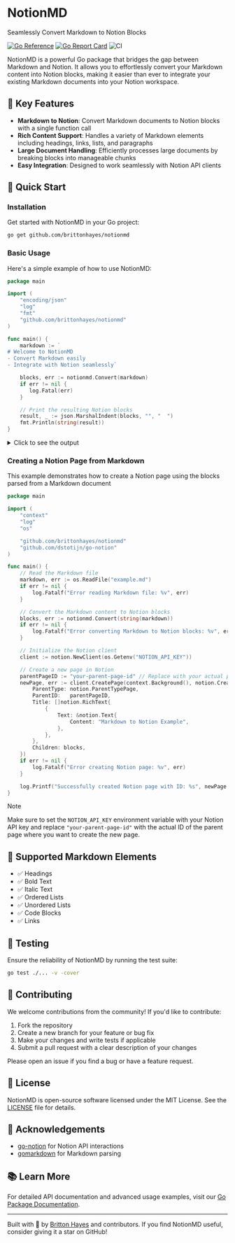 # NotionMD
Seamlessly Convert Markdown to Notion Blocks

[![Go Reference](https://pkg.go.dev/badge/github.com/brittonhayes/notionmd.svg)](https://pkg.go.dev/github.com/brittonhayes/notionmd)
[![Go Report Card](https://goreportcard.com/badge/github.com/brittonhayes/notionmd)](https://goreportcard.com/report/github.com/brittonhayes/notionmd)
![CI](https://github.com/brittonhayes/notionmd/actions/workflows/ci.yml/badge.svg)

NotionMD is a powerful Go package that bridges the gap between Markdown and Notion. It allows you to effortlessly convert your Markdown content into Notion blocks, making it easier than ever to integrate your existing Markdown documents into your Notion workspace.

## 🌟 Key Features

- **Markdown to Notion**: Convert Markdown documents to Notion blocks with a single function call
- **Rich Content Support**: Handles a variety of Markdown elements including headings, links, lists, and paragraphs
- **Large Document Handling**: Efficiently processes large documents by breaking blocks into manageable chunks
- **Easy Integration**: Designed to work seamlessly with Notion API clients

## 🚀 Quick Start

### Installation

Get started with NotionMD in your Go project:

```sh
go get github.com/brittonhayes/notionmd
```

### Basic Usage

Here's a simple example of how to use NotionMD:

```go
package main

import (
    "encoding/json"
    "log"
    "fmt"
    "github.com/brittonhayes/notionmd"
)

func main() {
    markdown := `
# Welcome to NotionMD
- Convert Markdown easily
- Integrate with Notion seamlessly`

    blocks, err := notionmd.Convert(markdown)
    if err != nil {
       log.Fatal(err) 
    }

    // Print the resulting Notion blocks
    result, _ := json.MarshalIndent(blocks, "", "  ")
    fmt.Println(string(result))
}
```

<details>
<summary>Click to see the output</summary>

```json
[
  {
    "heading_1": {
      "rich_text": [
        {
          "type": "text",
          "plain_text": "Welcome to NotionMD",
          "text": {
            "content": "Welcome to NotionMD"
          }
        }
      ],
      "is_toggleable": false
    }
  },
  {
    "bulleted_list_item": {
      "rich_text": [
        {
          "type": "text",
          "plain_text": "Convert Markdown easily",
          "text": {
            "content": "Convert Markdown easily"
          }
        }
      ]
    }
  },
  {
    "bulleted_list_item": {
      "rich_text": [
        {
          "type": "text",
          "plain_text": "Integrate with Notion seamlessly",
          "text": {
            "content": "Integrate with Notion seamlessly"
          }
        }
      ]
    }
  }
]
```
</details>

### Creating a Notion Page from Markdown

This example demonstrates how to create a Notion page using the blocks parsed from a Markdown document

```go
package main

import (
    "context"
    "log"
    "os"

    "github.com/brittonhayes/notionmd"
    "github.com/dstotijn/go-notion"
)

func main() {
    // Read the Markdown file
    markdown, err := os.ReadFile("example.md")
    if err != nil {
        log.Fatalf("Error reading Markdown file: %v", err)
    }

    // Convert the Markdown content to Notion blocks
    blocks, err := notionmd.Convert(string(markdown))
    if err != nil {
        log.Fatalf("Error converting Markdown to Notion blocks: %v", err)
    }

    // Initialize the Notion client
    client := notion.NewClient(os.Getenv("NOTION_API_KEY"))

    // Create a new page in Notion
    parentPageID := "your-parent-page-id" // Replace with your actual parent page ID
    newPage, err := client.CreatePage(context.Background(), notion.CreatePageParams{
        ParentType: notion.ParentTypePage,
        ParentID:   parentPageID,
        Title: []notion.RichText{
            {
                Text: &notion.Text{
                    Content: "Markdown to Notion Example",
                },
            },
        },
        Children: blocks,
    })
    if err != nil {
        log.Fatalf("Error creating Notion page: %v", err)
    }

    log.Printf("Successfully created Notion page with ID: %s", newPage.ID)
}
```

> [!NOTE]  
>  Make sure to set the `NOTION_API_KEY` environment variable with your Notion API key and replace `"your-parent-page-id"` with the actual ID of the parent page where you want to create the new page.


## 📝 Supported Markdown Elements

- ✅ Headings
- ✅ Bold Text
- ✅ Italic Text
- ✅ Ordered Lists
- ✅ Unordered Lists
- ✅ Code Blocks
- ✅ Links

## 🧪 Testing

Ensure the reliability of NotionMD by running the test suite:

```sh
go test ./... -v -cover
```

## 🤝 Contributing

We welcome contributions from the community! If you'd like to contribute:

1. Fork the repository
2. Create a new branch for your feature or bug fix
3. Make your changes and write tests if applicable
4. Submit a pull request with a clear description of your changes

Please open an issue if you find a bug or have a feature request.

## 📄 License

NotionMD is open-source software licensed under the MIT License. See the [LICENSE](LICENSE) file for details.

## 🙏 Acknowledgements

- [go-notion](https://github.com/dstotijn/go-notion) for Notion API interactions
- [gomarkdown](https://github.com/gomarkdown/gomarkdown) for Markdown parsing

## 📚 Learn More

For detailed API documentation and advanced usage examples, visit our [Go Package Documentation](https://pkg.go.dev/github.com/brittonhayes/notionmd).

---

Built with 🖤 by [Britton Hayes](https://github.com/brittonhayes) and contributors. If you find NotionMD useful, consider giving it a star on GitHub!